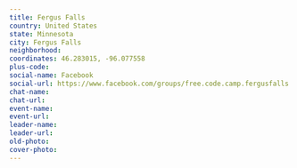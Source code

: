 ```yaml
---
title: Fergus Falls
country: United States
state: Minnesota
city: Fergus Falls
neighborhood: 
coordinates: 46.283015, -96.077558
plus-code:
social-name: Facebook
social-url: https://www.facebook.com/groups/free.code.camp.fergusfalls
chat-name:
chat-url:
event-name:
event-url:
leader-name:
leader-url:
old-photo: 
cover-photo:
---
```

